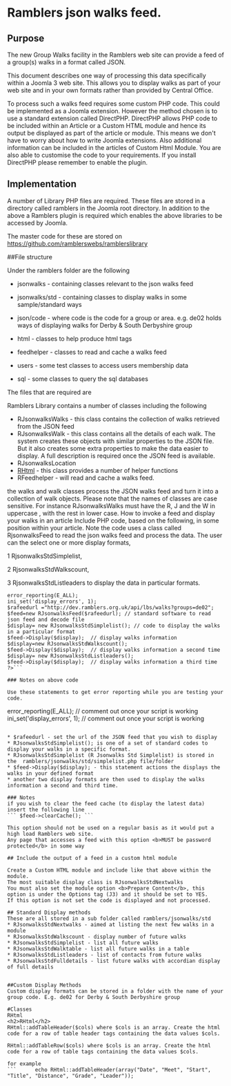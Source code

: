 # Ramblers json walks feed.

## Purpose

The new Group Walks facility in the Ramblers web site can provide a feed of a group(s) walks in a format called JSON.

This document describes one way of processing this data specifically within a Joomla 3 web site. This allows you to display walks as part of your web site and in your own formats rather than provided by Central Office.

To process such a walks feed requires some custom PHP code. This could be implemented as a Joomla extension. However the method chosen is to use a standard extension called DirectPHP.
DirectPHP allows PHP code to be included within an Article or a Custom HTML module and hence its output be displayed as part of the article or module. This means we don't have to worry about how to write Joomla extensions. Also additional information can be included in the articles of Custom Html Module. You are also able to customise the code to your requirements.
If you install DirectPHP please remember to enable the plugin.

## Implementation

A number of Library PHP files are required. These files are stored in a directory called ramblers in the Joomla root directory. 
In addition to the above a Ramblers plugin is required which enables the above libraries to be accessed by Joomla.

The master code for these are stored on https://github.com/ramblerswebs/ramblerslibrary 

##File structure

Under the ramblers folder are the following
* jsonwalks - containing classes relevant to the json walks feed
* jsonwalks/std - containing classes to display walks in some sample/standard ways
* json/code - where code is the code for a group or area. e.g. de02 holds ways of displaying walks for Derby & South Derbyshire group

* html - classes to help produce html tags
* feedhelper - classes to read and cache a walks feed 
* users - some test classes to access users membership data
* sql - some classes to query the sql databases

The files that are required are 

Ramblers Library contains a number of classes including the following 

* RJsonwalksWalks - this class contains the collection of walks retrieved from the JSON feed
* RJsonwalksWalk - this class contains all the details of each walk. The system creates these objects with similar  properties to the JSON file. But it also creates some extra properties to make the data easier to display. A full description is required once the JSON feed is available. 
* RJsonwalksLocation
* <a href="/html/html.md">RHtml</a> - this class provides a number of helper functions
* RFeedhelper - will read and cache a walks feed.

the walks and walk classes process the JSON walks feed and turn it into a collection of walk objects.
Please note that the names of classes are case sensitive. For instance RJsonwalksWalks must have the R, J and the W in uppercase , with the rest in lower case.
How to invoke a feed and display your walks in an article
Include PHP code, based on the following, in some position within your article.
Note the code uses a class called  RjsonwalksFeed to read the json walks feed and process the data. The user can the select one or more display formats, 

1 RjsonwalksStdSimplelist, 

2 RjsonwalksStdWalkscount, 

3 RjsonwalksStdListleaders to display the data in particular formats.

```<?php
error_reporting(E_ALL);
ini_set('display_errors', 1);
$rafeedurl ="http://dev.ramblers.org.uk/api/lbs/walks?groups=de02";
$feed=new RJsonwalksFeed($rafeedurl); // standard software to read json feed and decode file
$display= new RJsonwalksStdSimplelist(); // code to display the walks in a particular format
$feed->Display($display);  // display walks information
$display=new RJsonwalksStdWalkscount();
$feed->Display($display);  // display walks information a second time
$display= new RJsonwalksStdListleaders();
$feed->Display($display);  // display walks information a third time
?>```

### Notes on above code

Use these statements to get error reporting while you are testing your code.
``` 
error_reporting(E_ALL);  // comment out once your script is working
ini_set('display_errors', 1);  // comment out once your script is working
```

* $rafeedurl - set the url of the JSON feed that you wish to display
* RJsonwalksStdSimplelist(); is one of a set of standard codes to display your walks in a specific format. 
* RJsonwalksStdSimplelist (R Jsonwalks Std Simplelist) is stored in the  ramblers/jsonwalks/std/simplelist.php file/folder
* $feed->Display($display); - this statement actions the displays the walks in your defined format
* another two display formats are then used to display the walks information a second and third time.

### Notes 
if you wish to clear the feed cache (to display the latest data) insert the following line  
``` $feed->clearCache(); ```

This option should not be used on a regular basis as it would put a high load Ramblers web site. 
Any page that accesses a feed with this option <b>MUST be password protected</b> in some way

## Include the output of a feed in a custom html module

Create a Custom HTML module and include like that above within the module.
The most suitable display class is RJsonwalksStdNextwalks
You must also set the module option <b>Prepare Content</b>, this option is under the Options tag (J3) and it should be set to YES.
If this option is not set the code is displayed and not processed.

## Standard Display methods
These are all stored in a sub folder called ramblers/jsonwalks/std
* RJsonwalksStdNextwalks - aimed at listing the next few walks in a module
* RJsonwalksStdWalkscount - display number of future walks
* RJsonwalksStdSimplelist - list all future walks 
* RJsonwalksStdWalktable - list all future walks in a table
* RJsonwalksStdListleaders - list of contacts from future walks
* RJsonwalksStdFulldetails - list future walks with accordian display of full details


##Custom Display Methods
Custom display formats can be stored in a folder with the name of your group code. E.g. de02 for Derby & South Derbyshire group

#Classes
RHtml
<h2>RHtml</h2>
RHtml::addTableHeader($cols) where $cols is an array. Create the html code for a row of table header tags containing the data values $cols.

RHtml::addTableRow($cols) where $cols is an array. Create the html code for a row of table tags containing the data values $cols.

for example 
```      echo RHtml::addTableHeader(array("Date", "Meet", "Start", "Title", "Distance", "Grade", "Leader"));
  ```